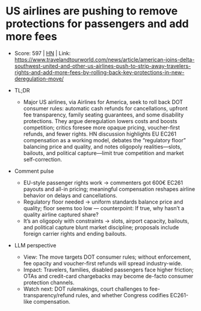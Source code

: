 # US airlines are pushing to remove protections for passengers and add more fees

- Score: 597 | [HN](https://news.ycombinator.com/item?id=45359378) | Link: https://www.travelandtourworld.com/news/article/american-joins-delta-southwest-united-and-other-us-airlines-push-to-strip-away-travelers-rights-and-add-more-fees-by-rolling-back-key-protections-in-new-deregulation-move/

- TL;DR
    - Major US airlines, via Airlines for America, seek to roll back DOT consumer rules: automatic cash refunds for cancellations, upfront fee transparency, family seating guarantees, and some disability protections. They argue deregulation lowers costs and boosts competition; critics foresee more opaque pricing, voucher-first refunds, and fewer rights. HN discussion highlights EU EC261 compensation as a working model, debates the “regulatory floor” balancing price and quality, and notes oligopoly realities—slots, bailouts, and political capture—limit true competition and market self-correction.

- Comment pulse
    - EU-style passenger rights work → commenters got 600€ EC261 payouts and all-in pricing; meaningful compensation reshapes airline behavior on delays and cancellations.
    - Regulatory floor needed → uniform standards balance price and quality; floor seems too low — counterpoint: If true, why hasn’t a quality airline captured share?
    - It’s an oligopoly with constraints → slots, airport capacity, bailouts, and political capture blunt market discipline; proposals include foreign carrier rights and ending bailouts.

- LLM perspective
    - View: The move targets DOT consumer rules; without enforcement, fee opacity and voucher-first refunds will spread industry-wide.
    - Impact: Travelers, families, disabled passengers face higher friction; OTAs and credit-card chargebacks may become de-facto consumer protection channels.
    - Watch next: DOT rulemakings, court challenges to fee-transparency/refund rules, and whether Congress codifies EC261-like compensation.
